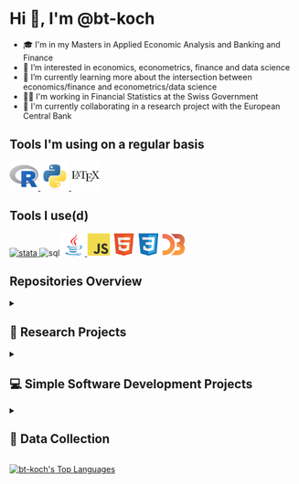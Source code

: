 <h1 align="left">Hi 👋, I'm @bt-koch</h1>

<!-- <img align="right" src="https://media.giphy.com/media/l378c04F2fjeZ7vH2/giphy.gif" alt="gif" width = "400" /> -->

- 🎓 I'm in my Masters in Applied Economic Analysis and Banking and Finance
- 👀 I’m interested in economics, econometrics, finance and data science
- 🌱 I’m currently learning more about the intersection between economics/finance and econometrics/data science
- 👨‍💻 I'm working in Financial Statistics at the Swiss Government
- 🔬 I'm currently collaborating in a research project with the European Central Bank

<h2 align="left">Tools I'm using on a regular basis</h2>

<a href="https://www.r-project.org" target="_blank" rel="noreferrer"> <img
      src="https://raw.githubusercontent.com/devicons/devicon/master/icons/r/r-original.svg" alt="r"
      width="50" height="50" /> </a>
<a href="https://www.python.org" target="_blank" rel="noreferrer"> <img
      src="https://raw.githubusercontent.com/devicons/devicon/master/icons/python/python-original.svg" alt="python"
      width="50" height="50" /> </a>
<a href="https://www.latex-project.org" target="_blank" rel="noreferrer"> <img
      src="https://github.com/devicons/devicon/blob/master/icons/latex/latex-original.svg" alt="latex"
      width="50" height="50" /> </a>
      
<h2 align="left">Tools I use(d)</h2>
      

<a href="https://www.stata.com" target="_blank" rel="noreferrer"> <img
      src="https://upload.wikimedia.org/wikipedia/commons/5/5c/Stata_Logo.svg" alt="stata"
      width="50" height="50" /> </a>
 <a target="_blank" rel="noreferrer"> <img
      src="https://img.icons8.com/external-flaticons-lineal-color-flat-icons/344/external-sql-computer-programming-flaticons-lineal-color-flat-icons.png" alt="sql"
      width="50" height="50" /> </a>
<a href="https://www.java.com" target="_blank" rel="noreferrer"> <img
      src="https://raw.githubusercontent.com/devicons/devicon/master/icons/java/java-original.svg" alt="java"
      width="40" height="40" /> </a>
<a> <img
      src="https://raw.githubusercontent.com/devicons/devicon/master/icons/javascript/javascript-original.svg" alt="javascript"
      width="40" height="40" /> </a>
<a> <img
      src="https://raw.githubusercontent.com/devicons/devicon/master/icons/html5/html5-original.svg" alt="html5"
      width="40" height="40" /> </a>
<a> <img
      src="https://github.com/devicons/devicon/blob/master/icons/css3/css3-original.svg" alt="css3"
      width="40" height="40" /> </a>
<a> <img
      src="https://raw.githubusercontent.com/devicons/devicon/master/icons/d3js/d3js-original.svg" alt="d3js"
      width="40" height="40" /> </a>

<p align="center">



</p>

<h2 align="left">Repositories Overview</h2>
<details close> 
  <summary><h2>🔬 Research Projects</h2></summary>
      <h3>University Projects</h3>
      <p align="left">
            <a href="https://github.com/bt-koch/optipod"><img width="278" src="https://denvercoder1-github-readme-stats.vercel.app/api/pin/?username=bt-koch&repo=optipod&theme=react&bg_color=1F222E&title_color=F85D7F&hide_border=true&icon_color=F8D866&show_icons=false" alt="optipod"></a>
            <a href="https://github.com/bt-koch/ML-in-Economics"><img width="278" src="https://denvercoder1-github-readme-stats.vercel.app/api/pin/?username=bt-koch&repo=ML-in-Economics&theme=react&bg_color=1F222E&title_color=F85D7F&hide_border=true&icon_color=F8D866&show_icons=false" alt="ML-in-Economics"></a>
      </p>
      <h3>MOOC Projects</h3>
      <p align="left">
            <a href="https://github.com/bt-koch/ML-project-classic-trader"><img width="278" src="https://denvercoder1-github-readme-stats.vercel.app/api/pin/?username=bt-koch&repo=ML-project-classic-trader&theme=react&bg_color=1F222E&title_color=F85D7F&hide_border=true&icon_color=F8D866&show_icons=false" alt="ML-project-classic-trader"></a>
            <a href="https://github.com/bt-koch/ML-project-movielens"><img width="278" src="https://denvercoder1-github-readme-stats.vercel.app/api/pin/?username=bt-koch&repo=ML-project-movielens&theme=react&bg_color=1F222E&title_color=F85D7F&hide_border=true&icon_color=F8D866&show_icons=false" alt="ML-project-movielens"></a>
      </p>
  
</details>

<details close> 
  <summary><h2>💻 Simple Software Development Projects</h2></summary>
      <p align="left">
            <a href="https://github.com/bt-koch/acrm"><img width="278" src="https://denvercoder1-github-readme-stats.vercel.app/api/pin/?username=bt-koch&repo=acrm&theme=react&bg_color=1F222E&title_color=F85D7F&hide_border=true&icon_color=F8D866&show_icons=false" alt="acrm"></a>
            <a href="https://github.com/bt-koch/energy-monitor"><img width="278" src="https://denvercoder1-github-readme-stats.vercel.app/api/pin/?username=bt-koch&repo=energy-monitor&theme=react&bg_color=1F222E&title_color=F85D7F&hide_border=true&icon_color=F8D866&show_icons=false" alt="energy-monitor"></a>
  </p>
</details>

<details close> 
  <summary><h2>💾 Data Collection</h2></summary>
      
  <p align="left">
        <a href="https://github.com/bt-koch/ivolR"><img width="278" src="https://denvercoder1-github-readme-stats.vercel.app/api/pin/?username=bt-koch&repo=ivolR&theme=react&bg_color=1F222E&title_color=F85D7F&hide_border=true&icon_color=F8D866&show_icons=false" alt="ivolR"></a>
        <a href="https://github.com/bt-koch/refinipy"><img width="278" src="https://denvercoder1-github-readme-stats.vercel.app/api/pin/?username=bt-koch&repo=refinipy&theme=react&bg_color=1F222E&title_color=F85D7F&hide_border=true&icon_color=F8D866&show_icons=false" alt="refinipy"></a>
        <a href="https://github.com/bt-koch/scrape-classictrader"><img width="278" src="https://denvercoder1-github-readme-stats.vercel.app/api/pin/?username=bt-koch&repo=scrape-classictrader&theme=react&bg_color=1F222E&title_color=F85D7F&hide_border=true&icon_color=F8D866&show_icons=false" alt="scrape-classictrader"></a>
  </p>
</details>

<a href="https://github.com/anuraghazra/github-readme-stats"><img alt="bt-koch's Top Languages" src="https://denvercoder1-github-readme-stats.vercel.app/api/top-langs/?username=bt-koch&langs_count=8&layout=compact&theme=react&hide_border=true&bg_color=1F222E&title_color=F85D7F&icon_color=F8D866&hide=Jupyter%20Notebook,Roff" height="192px"/></a>

